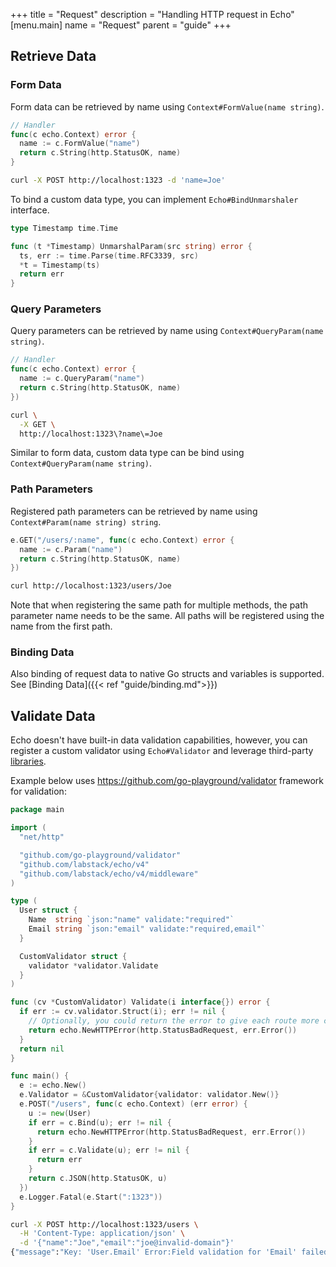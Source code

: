 +++
title = "Request"
description = "Handling HTTP request in Echo"
[menu.main]
  name = "Request"
  parent = "guide"
+++

## Retrieve Data

### Form Data

Form data can be retrieved by name using `Context#FormValue(name string)`.

```go
// Handler
func(c echo.Context) error {
  name := c.FormValue("name")
  return c.String(http.StatusOK, name)
}
```

```sh
curl -X POST http://localhost:1323 -d 'name=Joe'
```

To bind a custom data type, you can implement `Echo#BindUnmarshaler` interface.

```go
type Timestamp time.Time

func (t *Timestamp) UnmarshalParam(src string) error {
  ts, err := time.Parse(time.RFC3339, src)
  *t = Timestamp(ts)
  return err
}
```

### Query Parameters

Query parameters can be retrieved by name using `Context#QueryParam(name string)`.

```go
// Handler
func(c echo.Context) error {
  name := c.QueryParam("name")
  return c.String(http.StatusOK, name)
})
```

```sh
curl \
  -X GET \
  http://localhost:1323\?name\=Joe
```

Similar to form data, custom data type can be bind using `Context#QueryParam(name string)`.

### Path Parameters

Registered path parameters can be retrieved by name using `Context#Param(name string) string`.

```go
e.GET("/users/:name", func(c echo.Context) error {
  name := c.Param("name")
  return c.String(http.StatusOK, name)
})
```

```sh
curl http://localhost:1323/users/Joe
```

Note that when registering the same path for multiple methods, the path parameter
name needs to be the same.  All paths will be registered using the name from the
first path.

### Binding Data

Also binding of request data to native Go structs and variables is supported.
See [Binding Data]({{< ref "guide/binding.md">}})

## Validate Data

Echo doesn't have built-in data validation capabilities, however, you can register
a custom validator using `Echo#Validator` and leverage third-party [libraries](https://github.com/avelino/awesome-go#validation).

Example below uses https://github.com/go-playground/validator framework for validation:

```go
package main

import (
  "net/http"

  "github.com/go-playground/validator"
  "github.com/labstack/echo/v4"
  "github.com/labstack/echo/v4/middleware"
)

type (
  User struct {
    Name  string `json:"name" validate:"required"`
    Email string `json:"email" validate:"required,email"`
  }

  CustomValidator struct {
    validator *validator.Validate
  }
)

func (cv *CustomValidator) Validate(i interface{}) error {
  if err := cv.validator.Struct(i); err != nil {
    // Optionally, you could return the error to give each route more control over the status code
    return echo.NewHTTPError(http.StatusBadRequest, err.Error())
  }
  return nil
}

func main() {
  e := echo.New()
  e.Validator = &CustomValidator{validator: validator.New()}
  e.POST("/users", func(c echo.Context) (err error) {
    u := new(User)
    if err = c.Bind(u); err != nil {
      return echo.NewHTTPError(http.StatusBadRequest, err.Error())
    }
    if err = c.Validate(u); err != nil {
      return err
    }
    return c.JSON(http.StatusOK, u)
  })
  e.Logger.Fatal(e.Start(":1323"))
}
```

```sh
curl -X POST http://localhost:1323/users \
  -H 'Content-Type: application/json' \
  -d '{"name":"Joe","email":"joe@invalid-domain"}'
{"message":"Key: 'User.Email' Error:Field validation for 'Email' failed on the 'email' tag"}
```
